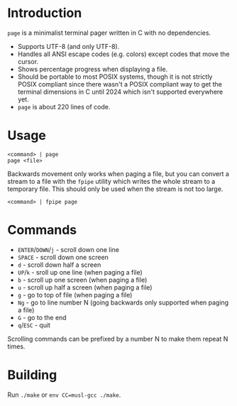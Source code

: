 # Introduction

`page` is a minimalist terminal pager written in C with no dependencies.

* Supports UTF-8 (and only UTF-8).
* Handles all ANSI escape codes (e.g. colors) except codes that move the cursor.
* Shows percentage progress when displaying a file.
* Should be portable to most POSIX systems, though it is not strictly POSIX compliant since there wasn't a POSIX compliant way to get the terminal dimensions in C until 2024 which isn't supported everywhere yet.
* `page` is about 220 lines of code.

# Usage

    <command> | page
    page <file>

Backwards movement only works when paging a file, but you can convert a stream
to a file with the `fpipe` utility which writes the whole stream to a temporary
file. This should only be used when the stream is not too large.

    <command> | fpipe page

# Commands

* `ENTER`/`DOWN`/`j` - scroll down one line
* `SPACE` - scroll down one screen
* `d` - scroll down half a screen
* `UP`/`k` - sroll up one line (when paging a file)
* `b` - scroll up one screen (when paging a file)
* `u` - scroll up half a screen (when paging a file)
* `g` - go to top of file (when paging a file)
* `Ng` - go to line number N (going backwards only supported when paging a file)
* `G` - go to the end
* `q`/`ESC` - quit

Scrolling commands can be prefixed by a number N to make them repeat N times.

# Building

Run `./make` or `env CC=musl-gcc ./make`.
